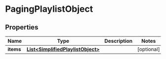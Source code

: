 # PagingPlaylistObject

## Properties
Name | Type | Description | Notes
------------ | ------------- | ------------- | -------------
**items** | [**List&lt;SimplifiedPlaylistObject&gt;**](SimplifiedPlaylistObject.md) |  |  [optional]
